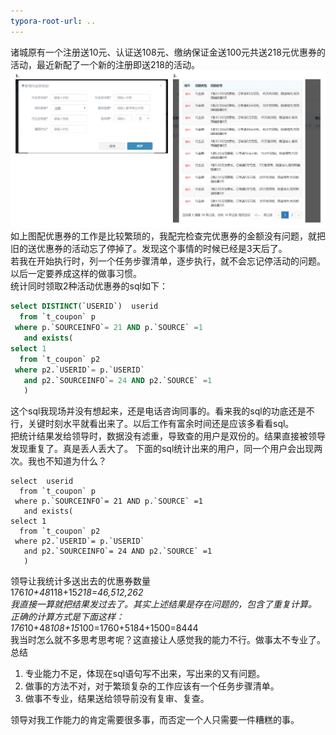```yaml
---
typora-root-url: ..
---
```


诸城原有一个注册送10元、认证送108元、缴纳保证金送100元共送218元优惠券的活动，最近新配了一个新的注册即送218的活动。
![](/images/work/一次工作失误的过程和总结/1.png)
如上图配优惠券的工作是比较繁琐的，我配完检查完优惠券的金额没有问题，就把旧的送优惠券的活动忘了停掉了。发现这个事情的时候已经是3天后了。  
若我在开始执行时，列一个任务步骤清单，逐步执行，就不会忘记停活动的问题。以后一定要养成这样的做事习惯。  
统计同时领取2种活动优惠券的sql如下：
```sql
select DISTINCT(`USERID`)  userid
  from `t_coupon` p
 where p.`SOURCEINFO`= 21 AND p.`SOURCE` =1
   and exists(
select 1
  from `t_coupon` p2
 where p2.`USERID`= p.`USERID`
   and p2.`SOURCEINFO`= 24 AND p2.`SOURCE` =1
   )
```
这个sql我现场并没有想起来，还是电话咨询同事的。看来我的sql的功底还是不行，关键时刻水平就看出来了。以后工作有富余时间还是应该多看看sql。  
把统计结果发给领导时，数据没有滤重，导致查的用户是双份的。结果直接被领导发现重复了。真是丢人丢大了。
下面的sql统计出来的用户，同一个用户会出现两次。我也不知道为什么？
```
select  userid
  from `t_coupon` p
 where p.`SOURCEINFO`= 21 AND p.`SOURCE` =1
   and exists(
select 1
  from `t_coupon` p2
 where p2.`USERID`= p.`USERID`
   and p2.`SOURCEINFO`= 24 AND p2.`SOURCE` =1
   )
```
领导让我统计多送出去的优惠券数量  
176*10+48*118+15*218=46,512,262  
我直接一算就把结果发过去了。其实上述结果是存在问题的，包含了重复计算。   
正确的计算方式是下面这样：  
176*10+48*108+15*100=1760+5184+1500=8444  
我当时怎么就不多思考思考呢？这直接让人感觉我的能力不行。做事太不专业了。  
总结
1. 专业能力不足，体现在sql语句写不出来，写出来的又有问题。
2. 做事的方法不对，对于繁琐复杂的工作应该有一个任务步骤清单。
3. 做事不专业，结果送给领导前没有复审、复查。

领导对我工作能力的肯定需要很多事，而否定一个人只需要一件糟糕的事。
